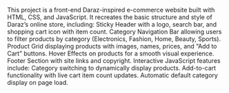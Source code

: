 This project is a front-end Daraz-inspired e-commerce website built with HTML, CSS, and JavaScript. It recreates the basic structure and style of Daraz’s online store, including:
Sticky Header with a logo, search bar, and shopping cart icon with item count.
Category Navigation Bar allowing users to filter products by category (Electronics, Fashion, Home, Beauty, Sports).
Product Grid displaying products with images, names, prices, and “Add to Cart” buttons.
Hover Effects on products for a smooth visual experience.
Footer Section with site links and copyright.
Interactive JavaScript features include:
Category switching to dynamically display products.
Add-to-cart functionality with live cart item count updates.
Automatic default category display on page load.
